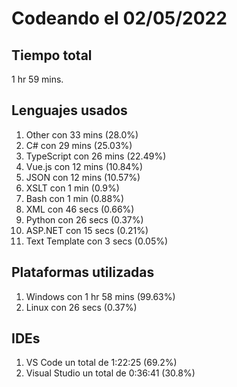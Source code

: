 # Codeando el 02/05/2022

## Tiempo total
1 hr 59 mins.

## Lenguajes usados
1. Other con 33 mins (28.0%)
1. C# con 29 mins (25.03%)
1. TypeScript con 26 mins (22.49%)
1. Vue.js con 12 mins (10.84%)
1. JSON con 12 mins (10.57%)
1. XSLT con 1 min (0.9%)
1. Bash con 1 min (0.88%)
1. XML con 46 secs (0.66%)
1. Python con 26 secs (0.37%)
1. ASP.NET con 15 secs (0.21%)
1. Text Template con 3 secs (0.05%)

## Plataformas utilizadas
1. Windows con 1 hr 58 mins (99.63%)
1. Linux con 26 secs (0.37%)

## IDEs
1. VS Code un total de 1:22:25 (69.2%)
1. Visual Studio un total de 0:36:41 (30.8%)
